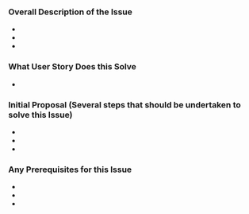 ### Overall Description of the Issue ###
  *
  *
  *

### What User Story Does this Solve ###
  *

### Initial Proposal (Several steps that should be undertaken to solve this Issue)  ###
  *
  *
  *

### Any Prerequisites for this Issue ###
  *
  *
  *
